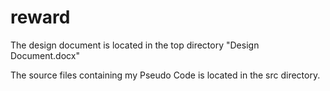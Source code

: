 # reward

The design document is located in the top directory "Design Document.docx"

The source files containing my Pseudo Code is located in the src directory.